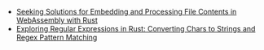 * [Seeking Solutions for Embedding and Processing File Contents in WebAssembly with Rust](https://chat.openai.com/share/a8d52d67-ea79-46bc-814e-4ad47fd40a71)
* [Exploring Regular Expressions in Rust: Converting Chars to Strings and Regex Pattern Matching](https://chat.openai.com/share/e1eb6303-a6bc-4d88-a486-fcfd0fad3152)